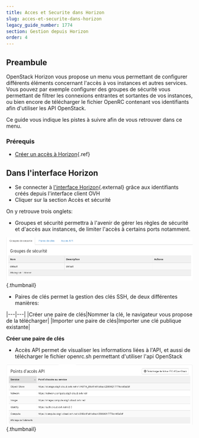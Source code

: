 ```yaml
---
title: Acces et Securite dans Horizon
slug: acces-et-securite-dans-horizon
legacy_guide_number: 1774
section: Gestion depuis Horizon
order: 4
---
```



## Preambule
OpenStack Horizon vous propose un menu vous permettant de configurer différents éléments concernant l'accès à vos instances et autres services. Vous pouvez par exemple configurer des groupes de sécurité vous permettant de filtrer les connexions entrantes et sortantes de vos instances, ou bien encore de télécharger le fichier OpenRC contenant vos identifiants afin d'utiliser les API OpenStack.

Ce guide vous indique les pistes à suivre afin de vous retrouver dans ce menu.


### Prérequis
- [Créer un accès à Horizon]({legacy}1773){.ref}


## Dans l'interface Horizon
- Se connecter à [l'interface
Horizon](https://horizon.cloud.ovh.net/auth/login/){.external} grâce aux identifiants créés depuis l'interface client OVH
- Cliquer sur la section Accès et sécurité

On y retrouve trois onglets:

- Groupes et sécurité permettra à l'avenir de gérer les règles de sécurité et d'accès aux instances, de limiter l'accès à certains ports notamment.


![public-cloud](images/2630.png){.thumbnail}

- Paires de clés permet la gestion des clés SSH, de deux différentes manières:

|---|---|
|Créer une paire de clés|Nommer la clé, le navigateur vous propose de la télécharger|
|Importer une paire de clés|Importer une clé publique existante|

**Créer une paire de clés**

- Accès API permet de visualiser les informations liées à l'API, et aussi de télécharger le fichier openrc.sh permettant d'utiliser l'api OpenStack


![public-cloud](images/2632.png){.thumbnail}
